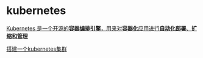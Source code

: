 # kubernetes

[Kubernetes 是一个开源的**容器编排引擎**，用来对**容器化**应用进行**自动化部署**、**扩缩和管理**](https://kubernetes.io/zh-cn/docs/home/)

[搭建一个kubernetes集群](./搭建一个kubernetes集群.md)





